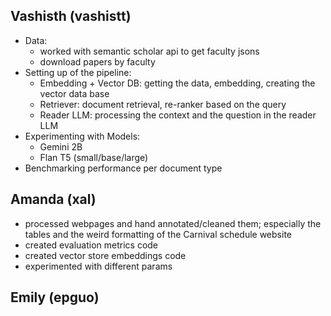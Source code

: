 ## Vashisth (vashistt)
- Data: 
  - worked with semantic scholar api to get faculty jsons
  - download papers by faculty
- Setting up of the pipeline: 
  - Embedding + Vector DB: getting the data, embedding, creating the vector data base
  - Retriever: document retrieval, re-ranker based on the query 
  - Reader LLM: processing the context and the question in the reader LLM
- Experimenting with Models:
  - Gemini 2B 
  - Flan T5 (small/base/large)
- Benchmarking performance per document type


## Amanda (xal)
- processed webpages and hand annotated/cleaned them; especially the tables and the weird formatting of the Carnival schedule website
- created evaluation metrics code
- created vector store embeddings code
- experimented with different params


## Emily (epguo)

